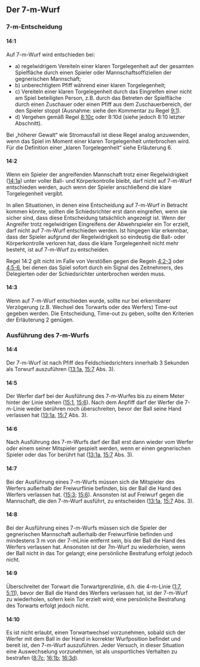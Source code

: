 ## Der 7-m-Wurf

### 7-m-Entscheidung

#### 14:1 
Auf 7-m-Wurf wird entschieden bei:

- a) regelwidrigem Vereiteln einer klaren Torgelegenheit auf der gesamten Spielfläche durch einen Spieler oder 
  Mannschaftsoffiziellen der gegnerischen Mannschaft;
- b) unberechtigtem Pfiff während einer klaren Torgelegenheit;
- c) Vereiteln einer klaren Torgelegenheit durch das Eingreifen einer nicht am Spiel beteiligten Person, z.B. durch das 
  Betreten der Spielfläche durch einen Zuschauer oder einen Pfiff aus dem Zuschauerbereich, der den Spieler stoppt 
  (Ausnahme: siehe den Kommentar zu Regel [9:1](#9:1)).
- d) Vergehen gemäß Regel [8:10c](#8:10) oder 8:10d (siehe jedoch 8:10 letzter Abschnitt).

Bei „höherer Gewalt“ wie Stromausfall ist diese Regel analog anzuwenden, wenn das Spiel im Moment einer klaren 
Torgelegenheit unterbrochen wird. Für die Definition einer „klaren Torgelegenheit“ siehe Erläuterung 6.

#### 14:2 
Wenn ein Spieler der angreifenden Mannschaft trotz einer Regelwidrigkeit ([14:1a](#14:1)) unter voller Ball- und 
Körperkontrolle bleibt, darf nicht auf 7-m-Wurf entschieden werden, auch wenn der Spieler anschließend die klare 
Torgelegenheit vergibt.

In allen Situationen, in denen eine Entscheidung auf 7-m-Wurf in Betracht kommen könnte, sollten die Schiedsrichter 
erst dann eingreifen, wenn sie sicher sind, dass diese Entscheidung tatsächlich angezeigt ist. Wenn der Angreifer trotz 
regelwidrigen Eingreifens der Abwehrspieler ein Tor erzielt, darf nicht auf 7-m-Wurf entschieden werden. Ist hingegen 
klar erkennbar, dass der Spieler aufgrund der Regelwidrigkeit so eindeutig die Ball- oder Körperkontrolle verloren hat, 
dass die klare Torgelegenheit nicht mehr besteht, ist auf 7-m-Wurf zu entscheiden.

Regel 14:2 gilt nicht im Falle von Verstößen gegen die Regeln [4:2-3](#4:2) oder [4:5-6](#4:5), bei denen das Spiel 
sofort durch ein Signal des Zeitnehmers, des Delegierten oder der Schiedsrichter unterbrochen werden muss.

#### 14:3 
Wenn auf 7-m-Wurf entschieden wurde, sollte nur bei erkennbarer Verzögerung (z.B. Wechsel des Torwarts oder des Werfers) 
Time-out gegeben werden. Die Entscheidung, Time-out zu geben, sollte den Kriterien der Erläuterung 2 genügen.

### Ausführung des 7-m-Wurfs

#### 14:4 
Der 7-m-Wurf ist nach Pfiff des Feldschiedsrichters innerhalb 3 Sekunden als Torwurf auszuführen ([13:1a](#13:1), 
[15:7](#15:7) Abs. 3).

#### 14:5 
Der Werfer darf bei der Ausführung des 7-m-Wurfes bis zu einem Meter hinter der Linie stehen ([15:1](#15:1), 
[15:6](#15:6)). Nach dem Anpfiff darf der Werfer die 7-m-Linie weder berühren noch überschreiten, bevor der Ball seine 
Hand verlassen hat ([13:1a](#13:1), [15:7](#15:7) Abs. 3).

#### 14:6 
Nach Ausführung des 7-m-Wurfs darf der Ball erst dann wieder vom Werfer oder einem seiner Mitspieler gespielt werden, 
wenn er einen gegnerischen Spieler oder das Tor berührt hat ([13:1a](#13:1), [15:7](#15:7) Abs. 3).

#### 14:7 
Bei der Ausführung eines 7-m-Wurfs müssen sich die Mitspieler des Werfers außerhalb der Freiwurflinie befinden, bis 
der Ball die Hand des Werfers verlassen hat. ([15:3](#15:3); [15:6](#15:6)). Ansonsten ist auf Freiwurf gegen die 
Mannschaft, die den 7-m-Wurf ausführt, zu entscheiden ([13:1a](#13:1), [15:7](#15:7) Abs. 3).

#### 14:8 
Bei der Ausführung eines 7-m-Wurfs müssen sich die Spieler der gegnerischen Mannschaft außerhalb der Freiwurflinie 
befinden und mindestens 3 m von der 7-mLinie entfernt sein, bis der Ball die Hand des Werfers verlassen hat. Ansonsten 
ist der 7m-Wurf zu wiederholen, wenn der Ball nicht in das Tor gelangt; eine persönliche Bestrafung erfolgt jedoch 
nicht.

#### 14:9 
Überschreitet der Torwart die Torwartgrenzlinie, d.h. die 4-m-Linie ([1:7](#1:7), [5:11](#5:11)), bevor der Ball die 
Hand des Werfers verlassen hat, ist der 7-m-Wurf zu wiederholen, sofern kein Tor erzielt wird; eine persönliche 
Bestrafung des Torwarts erfolgt jedoch nicht.

#### 14:10
Es ist nicht erlaubt, einen Torwartwechsel vorzunehmen, sobald sich der Werfer mit dem Ball in der Hand in korrekter 
Wurfposition befindet und bereit ist, den 7-m-Wurf auszuführen. Jeder Versuch, in dieser Situation eine Auswechselung 
vorzunehmen, ist als unsportliches Verhalten zu bestrafen ([8:7c](#8:7); [16:1b](#16:1); [16:3d](#16:3)).
